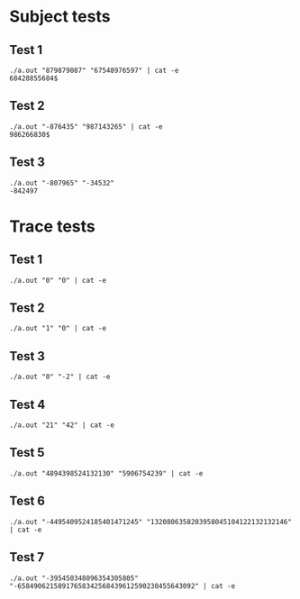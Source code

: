 # Subject tests
## Test 1
```
./a.out "879879087" "67548976597" | cat -e
68428855684$
```
## Test 2
```
./a.out "-876435" "987143265" | cat -e
986266830$
```
## Test 3
```
./a.out "-807965" "-34532"
-842497
```

# Trace tests
## Test 1
```
./a.out "0" "0" | cat -e
```
## Test 2
```
./a.out "1" "0" | cat -e
```
## Test 3
```
./a.out "0" "-2" | cat -e
```
## Test 4
```
./a.out "21" "42" | cat -e
```
## Test 5
```
./a.out "4894398524132130" "5906754239" | cat -e
```
## Test 6
```
./a.out "-4495409524185401471245" "1320806358203958045104122132132146" | cat -e
```
## Test 7
```
./a.out "-395450348096354305805" "-65849062158917658342568439612590230455643092" | cat -e
```
